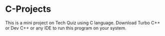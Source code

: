 # C-Projects
This is a mini project on Tech Quiz using C language.
Download Turbo C++ or Dev C++ or any IDE to run this program on your system.

